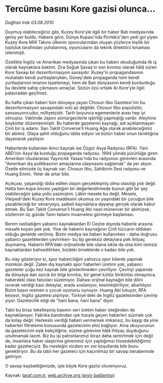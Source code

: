 # Tercüme basını Kore gazisi olunca...

*Dağhan Irak 03.08.2010*

<div class="yazi"><p>Duymuş olabileceğiniz gibi, Kuzey Kore'yle ilgili bir haber Batı medyasında geniş yer buldu. Habere göre, Dünya Kupası'nda Portekiz'den yedi gol yiyen Kuzey Kore Millî Takımı ülkenin sporcularından oluşan yüzlerce kişilik bir topluluk tarafından yuhalanmış, oyuncuların da teknik direktörü kınaması istenmişti.</p>
<p>Özellikle İngiliz ve Amerikan medyasında çıkan bu haberi okuduğumda ilk iş olarak kaynaklara baktım. Zira Soğuk Savaş'ın son kırıntısı olarak hâlâ süren Kore Savaşı bir dezenformasyon savaşıdır. Kuzey'in propagandasının muhatabı kendi yurttaşlarıyken, Güney'deki propaganda hem kendi yurttaşlarının imanını tazelemeyi, hem de Batı dünyasının kendi kurdurduğu bu devlete sahip çıkmasını amaçlar. Sözün özü ortalık iki Kore'yle ilgili palavradan geçilmez.</p>
<p>Bu hafta çıkan haberi tüm dünyaya yayan Chosun Ilbo Gazetesi'nin bu dezenformasyon savaşındaki rolü az değildir. Chosun Ilbo popülisttir, sansasyoncudur, milliyetçidir. Tarih boyunca egemenlerle arası hep iyi olmuştur. Vaktinde Japon sömürgecilerle işbirliği yapmışlığı vardır. Aleyhine boykotlar düzenlenmiştir. Bu haberde gazetenin kaynağı, adı açıklanmayan Çinli bir iş adamı. Sarı Taklit Converse'li Huang Ağa olarak anabileceğimiz bir abimiz. Olaya şahit olduğunu iddia ediyor ve bütün haber onun tanıklığına dayanarak yazılıyor.</p>
<p>Haberlerde kullanılan ikinci kaynak ise Özgür Asya Radyosu (RFA). Yani ABD'nin Asya'da kurduğu propaganda radyosu. 1994 yılında yürürlüğe giren Amerikan Uluslararası Yayıncılık Yasası'nda bu radyonun görevleri arasında "Amerikan dış politikasının amaçlarına ulaşmasını sağlamak" da yer alıyor. Özetle elimizde üç kaynak var; Chosun Ilbo, Sahibinin Sesi radyosu ve Huang Emmi. Yeter de artar bile.</p>
<p>Açıkçası, yaşandığı iddia edilen olayın gerçekleşmiş olma olasılığı yok değil. Hatta ben kupa öncesi yaptığım bir değerlendirmede bunun gibi bir şey olabileceğini şaka yollu yazmıştım. Lâkin mesele bu değil. Mesele, Vikipedi'deki Kuzey Kore maddesini okumuş on yaşındaki bir çocuğun bile yazabileceği bir senaryoyu, şaibeli kaynaklara dayanıp gerçek olarak kabul etmek. Bu Sarı Taklit Converse'li Huang Abi nasıl münevver bir abimizse, sözlerinin üç günde Tanrı kelamı muamelesi görmeye başlaması.</p>
<p>Benim rastladığım yabancı kaynaklardan El Cezire dışında haberle arasına mesafe koyan pek yok. Yine de haberin kaynağının Çinli tüccarın iddiaları olduğu genelde verilmiş. Bizim medya ise haberi kullanırken - daha doğrusu yabancı gazetelerden çevirirken- bu tip gereksiz detaylara pek ihtiyaç duymamış. Haberin RFA'daki orijinalinde bile utana sıkıla da olsa kimi isimsiz kaynaklardan bahsedilirken, bizdeki örneklerde o kadarı bile yok.</p>
<p>Bu olay gösteriyor ki, spor haberciliğini yalnızca spor bilerek yapmak mümkün değil. Zaten dış kaynaklı spor haberleri üretimi yok, yabancı gazeteler çoğu kez kaynak bile gösterilmeden çevriliyor. Çeviriyi yapanda da dünyaya dair azıcık bir bilgi kırıntısı, bir genel kültür birikintisi olmayınca, haberdeki olası falsoları süzemiyor. Dahası orijinal kaynağın bile dilini ısırarak verdiği bazı detaylar, arada soslanıyor, kesinleştiriliyor, abartılıyor. Bizim basın resmen o çocuk oyununu oynuyor. Huang Abi tutuyor, RFA kesiyor, İngiliz gazetesi pişiriyor, Türkiye'deki de İngiliz gazetesinden çevirip yiyor. Gazetecilik etiği de "hani bana, hani bana" diyor.</p>
<p>Tabii bu biraz tekelleşmiş basının seri üretim haber isteğinden de kaynaklanıyor. Fabrika bandından ışık hızıyla geçen haberleri süzmek çok da kolay değil. Herkesin verdiği haberi vermemek imkansız, bu kaygı da yine haberleri filtreleme konusunda gazetecinin elini bağlıyor. Ama okuyucunun da gazetecinin eşik bekçiliğine, süzme görevine hâlâ ihtiyaç duyduğunu unutmamak lazım. Biz bu işi patronlarımızı biraz daha semirtmek için değil de, insanlara haber ulaştırma görevimiz için yaptığımızı hissedebildiğimiz kadar gazeteciyiz. Bu mesleğin vicdanı en zor koşullarda bile bunu gerektiriyor. Bu da tabii her gazeteci için kaçınılmaz bir savaşı beraberinde getiriyor.</p>
<p>O savaşı kaybettiğimizde, işte böyle Kore gazisi oluveriyoruz.</p></div>

Kaynak: [taraf.com.tr](http://www.taraf.com.tr:80/daghan-irak/makale-tercume-basini-kore-gazisi-olunca.htm), [web.archive.org (arşiv bağlantısı)](http://web.archive.org/web/20100804204147/http://www.taraf.com.tr:80/daghan-irak/makale-tercume-basini-kore-gazisi-olunca.htm)

